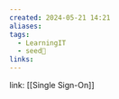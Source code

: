 ```yaml
---
created: 2024-05-21 14:21
aliases: 
tags:
  - LearningIT
  - seed🌱
links:
---
```


link: [[Single Sign-On]]

#                                                            

